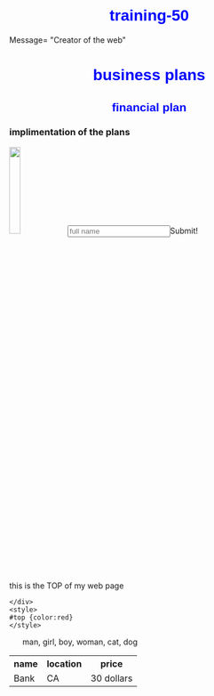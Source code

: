 # training-50
<!doctype html>
<html>
<title>
  Hi, world
  </title>
  <body>
  Message= "Creator of the web"
    <heading>
      <h1 style:="color:#82154a;text-align:center">business plans</h1>
      <h2>financial plan</h2>
      <h3>implimentation of the plans</h3>
      </heading>
    <image src="cat.jpg"
           <image src="https://www.facebook.com/photo.php?fbid=10151935272866790&set=a.441192986789&type=3&theater" hight="10" width="20%">
           <table>
             <tr>
               <th>name</th>
               <th>location</th>
               <th>price</th>
               </tr>
             <tr>
               <td>Bank</td>
               <td>CA</td>
               <td>30 dollars</td>
               </tr>
             </tble>
             <form>
            <input type="txt" placeholder="full name" name="name">
               <bottom>Submit!</bottom>
               </form>
    <style>
      h1,h2{color: blue;text-align: center;font-seize: 28x;font-family: arial; font-weight: bold;}
      </style>
    <div>
      <div id="TOP">
        this is the <span class="name">TOP</span> of my web page
        
    </div>
    <style>
    #top {color:red}
    </style>
  </body>
  
<ol>
  man, girl, boy, woman, cat, dog
  </ol>
  </html>
  
